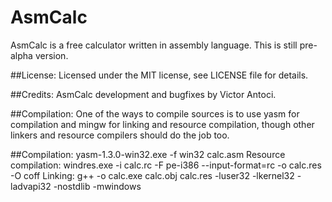 # AsmCalc
AsmCalc is a free calculator written in assembly language. This is still pre-alpha version.

##License:
Licensed under the MIT license, see LICENSE file for details.

##Credits:
AsmCalc development and bugfixes by Victor Antoci.

##Compilation:
One of the ways to compile sources is to use yasm for compilation and mingw for linking and resource compilation, though other linkers and resource compilers should do the job too.

##Compilation: yasm-1.3.0-win32.exe -f win32 calc.asm
Resource compilation: windres.exe -i calc.rc -F pe-i386 --input-format=rc -o calc.res -O coff 
Linking: g++ -o calc.exe calc.obj calc.res -luser32 -lkernel32 -ladvapi32 -nostdlib -mwindows
